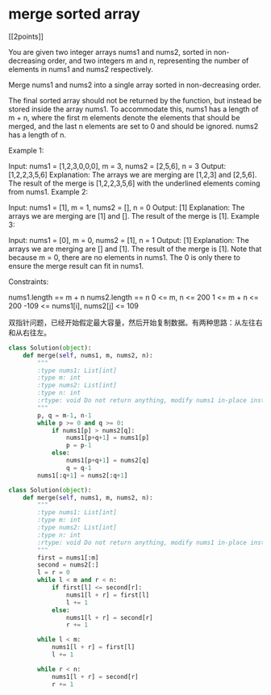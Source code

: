 # merge sorted array

[[2points]]

You are given two integer arrays nums1 and nums2, sorted in non-decreasing order, and two integers m and n, representing the number of elements in nums1 and nums2 respectively.

Merge nums1 and nums2 into a single array sorted in non-decreasing order.

The final sorted array should not be returned by the function, but instead be stored inside the array nums1. To accommodate this, nums1 has a length of m + n, where the first m elements denote the elements that should be merged, and the last n elements are set to 0 and should be ignored. nums2 has a length of n.

Example 1:

Input: nums1 = [1,2,3,0,0,0], m = 3, nums2 = [2,5,6], n = 3
Output: [1,2,2,3,5,6]
Explanation: The arrays we are merging are [1,2,3] and [2,5,6].
The result of the merge is [1,2,2,3,5,6] with the underlined elements coming from nums1.
Example 2:

Input: nums1 = [1], m = 1, nums2 = [], n = 0
Output: [1]
Explanation: The arrays we are merging are [1] and [].
The result of the merge is [1].
Example 3:

Input: nums1 = [0], m = 0, nums2 = [1], n = 1
Output: [1]
Explanation: The arrays we are merging are [] and [1].
The result of the merge is [1].
Note that because m = 0, there are no elements in nums1. The 0 is only there to ensure the merge result can fit in nums1.

Constraints:

nums1.length == m + n
nums2.length == n
0 <= m, n <= 200
1 <= m + n <= 200
-109 <= nums1[i], nums2[j] <= 109

双指针问题，已经开始假定最大容量，然后开始复制数据。有两种思路：从左往右和从右往左。

```python
class Solution(object):
    def merge(self, nums1, m, nums2, n):
        """
        :type nums1: List[int]
        :type m: int
        :type nums2: List[int]
        :type n: int
        :rtype: void Do not return anything, modify nums1 in-place instead.
        """
        p, q = m-1, n-1
        while p >= 0 and q >= 0:
            if nums1[p] > nums2[q]:
                nums1[p+q+1] = nums1[p]
                p = p-1
            else:
                nums1[p+q+1] = nums2[q]
                q = q-1
        nums1[:q+1] = nums2[:q+1]

```

```python
class Solution(object):
    def merge(self, nums1, m, nums2, n):
        """
        :type nums1: List[int]
        :type m: int
        :type nums2: List[int]
        :type n: int
        :rtype: void Do not return anything, modify nums1 in-place instead.
        """
        first = nums1[:m]
        second = nums2[:]
        l = r = 0
        while l < m and r < n:
            if first[l] <= second[r]:
                nums1[l + r] = first[l]
                l += 1
            else:
                nums1[l + r] = second[r]
                r += 1

        while l < m:
            nums1[l + r] = first[l]
            l += 1

        while r < n:
            nums1[l + r] = second[r]
            r += 1
```
